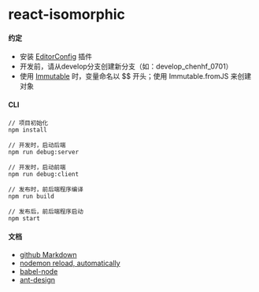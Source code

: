 # react-isomorphic

#### 约定
* 安装 [EditorConfig](http://editorconfig.org/#download) 插件
* 开发前，请从develop分支创建新分支（如：develop_chenhf_0701）
* 使用 [Immutable](https://www.processon.com/view/56fccdc3e4b0bf3d8fbd3047) 时，变量命名以 $$ 开头；使用 Immutable.fromJS 来创建对象

#### CLI
``` 
// 项目初始化
npm install

// 开发时，启动后端
npm run debug:server

// 开发时，启动前端
npm run debug:client

// 发布时，前后端程序编译
npm run build

// 发布后，前后端程序启动
npm start
```

#### 文档
* [github Markdown](https://guides.github.com/features/mastering-markdown/)
* [nodemon reload, automatically](http://nodemon.io/)
* [babel-node](https://babeljs.io/docs/usage/cli/)
* [ant-design](http://ant.design/)
